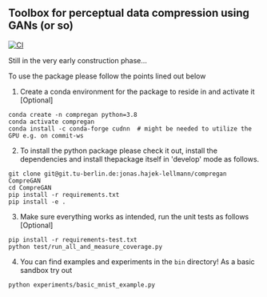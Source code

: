 ## Toolbox for perceptual data compression using GANs (or so)
[![CI](https://github.com/jollyjonson/compregan/actions/workflows/main.yml/badge.svg)](https://github.com/jollyjonson/compregan/actions/workflows/main.yml)

Still in the very early construction phase...

To use the package please follow the points lined out below

1. Create a conda environment for the package to reside in and activate it [Optional]
```shell
conda create -n compregan python=3.8
conda activate compregan
conda install -c conda-forge cudnn  # might be needed to utilize the GPU e.g. on commit-ws
```

2. To install the python package please check it out, install the dependencies and install thepackage itself in 
   'develop' mode as follows.
```shell
git clone git@git.tu-berlin.de:jonas.hajek-lellmann/compregan CompreGAN
cd CompreGAN
pip install -r requirements.txt
pip install -e .
```

3. Make sure everything works as intended, run the unit tests as follows [Optional]
```shell
pip install -r requirements-test.txt
python test/run_all_and_measure_coverage.py
```

4. You can find examples and experiments in the `bin` directory! As a basic sandbox try out
```shell
python experiments/basic_mnist_example.py
```
